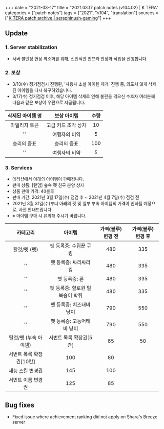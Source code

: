 +++
date = "2021-03-17"
title = "2021.03.17 patch notes (v104.02) | K TERA"
categories = ["patch notes"]
tags = ["2021", "v104", "translation"]
sources = ["[K TERA patch archive | seraphinush-gaming](/ko/patch/2021/v104-02)"]
+++

## Update

### 1. Server stabilization
- 서버 불안정 현상 최소화를 위해, 전반적인 인프라 안정화 작업을 진행합니다.

### 2. 보상
- 3/10(수) 정기점검시 진행된, '사용처 소실 아이템 제거' 진행 중, 의도치 않게 삭제된 아이템을 다시 복구하였습니다.
- 3/17(수) 정기점검 이후, 해당 아이템 삭제로 인해 불편을 겪으신 수호자 여러분께 다음과 같은 보상이 우편으로 지급됩니다.

| 삭제된 아이템 명 | 보상 아이템 | 수량 |
| :-: | :-: | :-: |
| 마일리지 토큰 | 고급 카드 조각 상자 | 10 |
|''| 여행자의 비약 | 5 |
| 승리의 증표 | 승리의 증표 | 100 |
|''| 여행자의 비약 | 5 |

### 3. Services
-  테라샵에서 아래의 아이템이 판매됩니다.
  - 판매 상품: [랜덤] 숲속 펫 친구 분양 상자
  - 상품 판매 가격: 40블루
  - 판매 기간: 2021년 3월 17일(수) 점검 후 ~ 2021년 4월 7일(수) 점검 전
-  2021년 3월 31일(수)부터 아래의 펫 및 일부 부속 아이템의 가격이 인하될 예정으로, 사전 안내드립니다.
  - ※ 아이템 구매 시 유의해 주시기 바랍니다.

| 카테고리 | 아이템 | 가격(블루) 변경 전 | 가격(블루) 변경 후 |
| :-: | :-: | :-: | :-: |
| 탈것/펫 (펫) | 펫 등록증: 수집꾼 쿠링 | 480 | 335 |
|''| 펫 등록증: 싸리싸리킹 | 480 | 335 |
|''| 펫 등록증: 론 | 480 | 335 |
|''| 펫 등록증: 할로윈 털복숭이 박쥐 | 480 | 335 |
|''| 펫 등록증: 치즈태비 냥이 | 790 | 550 |
|''| 펫 등록증: 고등어태비 냥이 | 790 | 550 |
| 탈것/펫 (부속 아이템) | 서번트 목록 확장권[5칸] | 65 | 50 |
| 서번트 목록 확장권[10칸] | 100 | 80 |
| 재능 스킬 변경권 | 145 | 100 |
| 서번트 이름 변경권 | 125 | 85 |

## Bug fixes

- Fixed issue where achievement ranking did not apply on Shara's Breeze server

